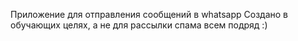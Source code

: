 Приложение для отправления сообщений в whatsapp
Создано в обучающих целях, а не для рассылки спама всем подряд :)
